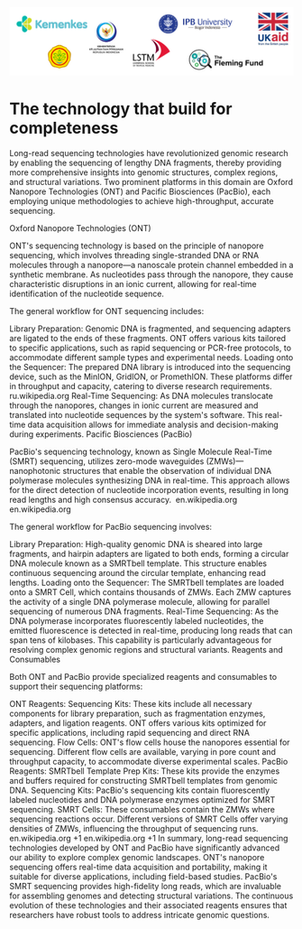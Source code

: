 ![collaboration-logo](../IM/Github_image_banner.png)

# The technology that build for completeness

​​Long-read sequencing technologies have revolutionized genomic research by enabling the sequencing of lengthy DNA fragments, thereby providing more comprehensive insights into genomic structures, complex regions, and structural variations. Two prominent platforms in this domain are Oxford Nanopore Technologies (ONT) and Pacific Biosciences (PacBio), each employing unique methodologies to achieve high-throughput, accurate sequencing.​

Oxford Nanopore Technologies (ONT)

ONT's sequencing technology is based on the principle of nanopore sequencing, which involves threading single-stranded DNA or RNA molecules through a nanopore—a nanoscale protein channel embedded in a synthetic membrane. As nucleotides pass through the nanopore, they cause characteristic disruptions in an ionic current, allowing for real-time identification of the nucleotide sequence. ​

The general workflow for ONT sequencing includes:

Library Preparation: Genomic DNA is fragmented, and sequencing adapters are ligated to the ends of these fragments. ONT offers various kits tailored to specific applications, such as rapid sequencing or PCR-free protocols, to accommodate different sample types and experimental needs.​
Loading onto the Sequencer: The prepared DNA library is introduced into the sequencing device, such as the MinION, GridION, or PromethION. These platforms differ in throughput and capacity, catering to diverse research requirements.​
ru.wikipedia.org
Real-Time Sequencing: As DNA molecules translocate through the nanopores, changes in ionic current are measured and translated into nucleotide sequences by the system's software. This real-time data acquisition allows for immediate analysis and decision-making during experiments.​
Pacific Biosciences (PacBio)

PacBio's sequencing technology, known as Single Molecule Real-Time (SMRT) sequencing, utilizes zero-mode waveguides (ZMWs)—nanophotonic structures that enable the observation of individual DNA polymerase molecules synthesizing DNA in real-time. This approach allows for the direct detection of nucleotide incorporation events, resulting in long read lengths and high consensus accuracy. ​
en.wikipedia.org
en.wikipedia.org

The general workflow for PacBio sequencing involves:

Library Preparation: High-quality genomic DNA is sheared into large fragments, and hairpin adapters are ligated to both ends, forming a circular DNA molecule known as a SMRTbell template. This structure enables continuous sequencing around the circular template, enhancing read lengths.​
Loading onto the Sequencer: The SMRTbell templates are loaded onto a SMRT Cell, which contains thousands of ZMWs. Each ZMW captures the activity of a single DNA polymerase molecule, allowing for parallel sequencing of numerous DNA fragments.​
Real-Time Sequencing: As the DNA polymerase incorporates fluorescently labeled nucleotides, the emitted fluorescence is detected in real-time, producing long reads that can span tens of kilobases. This capability is particularly advantageous for resolving complex genomic regions and structural variants.​
Reagents and Consumables

Both ONT and PacBio provide specialized reagents and consumables to support their sequencing platforms:

ONT Reagents:
Sequencing Kits: These kits include all necessary components for library preparation, such as fragmentation enzymes, adapters, and ligation reagents. ONT offers various kits optimized for specific applications, including rapid sequencing and direct RNA sequencing.​
Flow Cells: ONT's flow cells house the nanopores essential for sequencing. Different flow cells are available, varying in pore count and throughput capacity, to accommodate diverse experimental scales.​
PacBio Reagents:
SMRTbell Template Prep Kits: These kits provide the enzymes and buffers required for constructing SMRTbell templates from genomic DNA.​
Sequencing Kits: PacBio's sequencing kits contain fluorescently labeled nucleotides and DNA polymerase enzymes optimized for SMRT sequencing.​
SMRT Cells: These consumables contain the ZMWs where sequencing reactions occur. Different versions of SMRT Cells offer varying densities of ZMWs, influencing the throughput of sequencing runs.​
en.wikipedia.org
+1
en.wikipedia.org
+1
In summary, long-read sequencing technologies developed by ONT and PacBio have significantly advanced our ability to explore complex genomic landscapes. ONT's nanopore sequencing offers real-time data acquisition and portability, making it suitable for diverse applications, including field-based studies. PacBio's SMRT sequencing provides high-fidelity long reads, which are invaluable for assembling genomes and detecting structural variations. The continuous evolution of these technologies and their associated reagents ensures that researchers have robust tools to address intricate genomic questions.​

